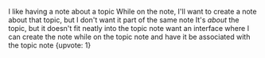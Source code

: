 I like having a note about a topic
While on the note, I'll want to create a note about that topic, but I don't want it part of the same note
It's *about* the topic, but it doesn't fit neatly into the topic note
want an interface where I can create the note while on the topic note and have it be associated with the topic note
{upvote: 1}